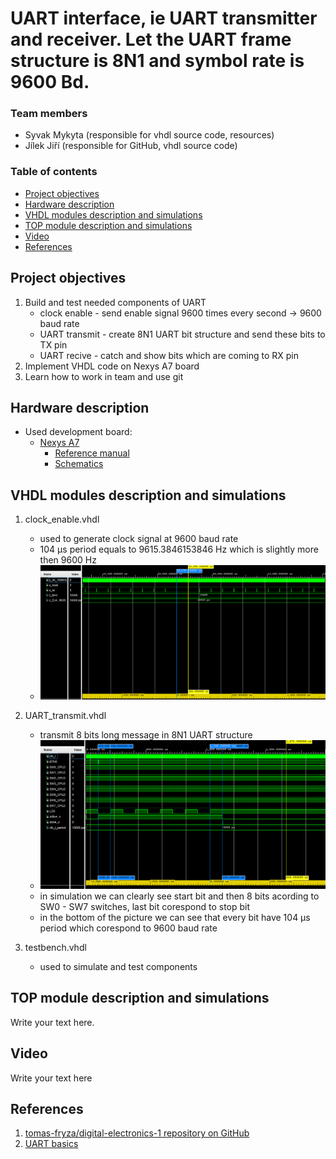 # UART interface, ie UART transmitter and receiver. Let the UART frame structure is 8N1 and symbol rate is 9600 Bd.

### Team members

* Syvak Mykyta (responsible for vhdl source code, resources)
* Jílek Jiří (responsible for GitHub, vhdl source code)

### Table of contents

* [Project objectives](#objectives)
* [Hardware description](#hardware)
* [VHDL modules description and simulations](#modules)
* [TOP module description and simulations](#top)
* [Video](#video)
* [References](#references)

<a name="objectives"></a>

## Project objectives

1. Build and test needed components of UART
    * clock enable - send enable signal 9600 times every second -> 9600 baud rate
    * UART transmit - create 8N1 UART bit structure and send these bits to TX pin
    * UART recive - catch and show bits which are coming to RX pin
2. Implement VHDL code on Nexys A7 board
3. Learn how to work in team and use git

<a name="hardware"></a>

## Hardware description

* Used development board:
  * [Nexys A7](https://digilent.com/shop/nexys-a7-fpga-trainer-board-recommended-for-ece-curriculum/)
    * [Reference manual](https://digilent.com/reference/programmable-logic/nexys-a7/reference-manual?redirect=1)
    * [Schematics](https://digilent.com/reference/_media/programmable-logic/nexys-a7/nexys-a7-d3-sch.pdf)

<a name="modules"></a>

## VHDL modules description and simulations

1. clock_enable.vhdl
    * used to generate clock signal at 9600 baud rate
    * 104 µs period equals to 9615.3846153846 Hz which is slightly more then 9600 Hz
    * ![clock_enable simulation](images/clock_sim.png)

2. UART_transmit.vhdl
   * transmit 8 bits long message in 8N1 UART structure
   * ![UART transmit simulation](images/sim1.png)
   * in simulation we can clearly see start bit and then 8 bits acording to SW0 - SW7 switches, last bit corespond to stop bit
   * in the bottom of the picture we can see that every bit have 104 µs period which corespond to 9600 baud rate

3. testbench.vhdl
    * used to simulate and test components

<a name="top"></a>

## TOP module description and simulations

Write your text here.

<a name="video"></a>

## Video

Write your text here

<a name="references"></a>

## References

1. [tomas-fryza/digital-electronics-1 repository on GitHub](https://github.com/tomas-fryza/digital-electronics-1)
2. [UART basics](https://ece353.engr.wisc.edu/serial-interfaces/uart-basics/)
